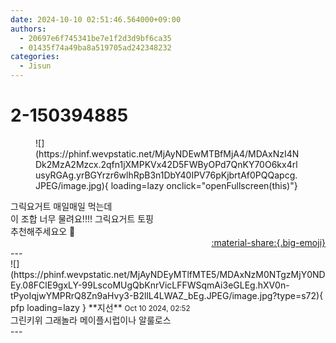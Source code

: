 ```yaml
---
date: 2024-10-10 02:51:46.564000+09:00
authors:
  - 20697e6f745341be7e1f2d3d9bf6ca35
  - 01435f74a49ba8a519705ad242348232
categories:
  - Jisun
---
```


# 2-150394885

<div class="post-container" markdown="1">
<div class="content-container md-sidebar__scrollwrap" markdown="1">


<figure markdown="1">
![](https://phinf.wevpstatic.net/MjAyNDEwMTBfMjA4/MDAxNzI4NDk2MzA2Mzcx.2qfn1jXMPKVx42D5FWByOPd7QnKY70O6kx4rlusyRGAg.yrBGYrzr6wlhRpB3n1DbY40IPV76pKjbrtAf0PQQapcg.JPEG/image.jpg){ loading=lazy onclick="openFullscreen(this)"}
</figure>
그릭요거트 매일매일 먹는데 <br>이 조합 너무 물려요!!!! 그릭요거트 토핑<br>추천해주세요오 🤤

</div>
</div>

<div style="text-align: right;" markdown="1">
<a href="https://weverse.io/fromis9/fanpost/2-150394885" style="text-align: right;">:material-share:{.big-emoji}</a>
</div>
---

<div class="comments-container md-sidebar__scrollwrap" markdown="1">
<div class="comment" markdown="1">
<div class='id-container' markdown="1">
![](https://phinf.wevpstatic.net/MjAyNDEyMTlfMTE5/MDAxNzM0NTgzMjY0NDEy.08FClE9gxLY-99LscoMUgQbKnrVicLFFWSqmAi3eGLEg.hXV0n-tPyoIqjwYMPRrQ8Zn9aHvy3-B2llL4LWAZ_bEg.JPEG/image.jpg?type=s72){ pfp loading=lazy }
**<span class="artist">지선</span>** <small>Oct 10 2024, 02:52</small><br>
</div>
<div class='comment-body' markdown="1">
그린키위 그래놀라 메이플시럽이나 알룰로스
</div>
</div>
</div>
---
